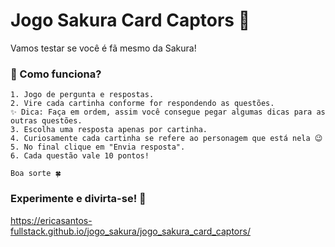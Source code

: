 # Jogo Sakura Card Captors 🌸
Vamos testar se você é fã mesmo da Sakura!

### 🧐 Como funciona? 
    1. Jogo de pergunta e respostas.
    2. Vire cada cartinha conforme for respondendo as questões. 
    ✨ Dica: Faça em ordem, assim você consegue pegar algumas dicas para as outras questões.
    3. Escolha uma resposta apenas por cartinha.
    4. Curiosamente cada cartinha se refere ao personagem que está nela 😉
    5. No final clique em "Envia resposta".
    6. Cada questão vale 10 pontos!
    
    Boa sorte 🍀

### Experimente e divirta-se! 🎏

https://ericasantos-fullstack.github.io/jogo_sakura/jogo_sakura_card_captors/

